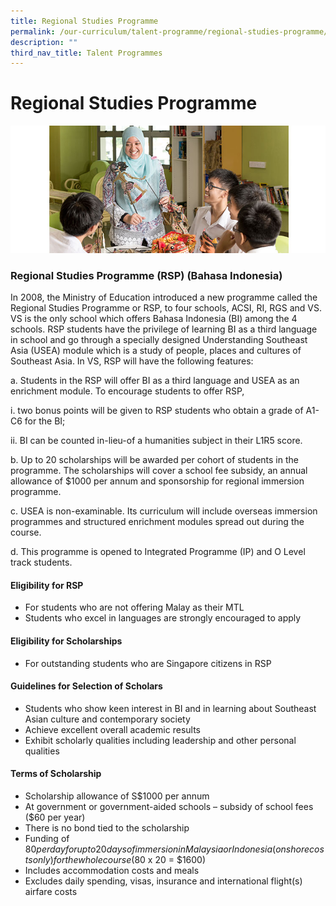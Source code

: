 ```yaml
---
title: Regional Studies Programme
permalink: /our-curriculum/talent-programme/regional-studies-programme/
description: ""
third_nav_title: Talent Programmes
---
```

# **Regional Studies Programme**

![](/images/creativearts-1.jpg)


### Regional Studies Programme (RSP) (Bahasa Indonesia)

In 2008, the Ministry of Education introduced a new programme called the Regional Studies Programme or RSP, to four schools, ACSI, RI, RGS and VS. VS is the only school which offers Bahasa Indonesia (BI) among the 4 schools. RSP students have the privilege of learning BI as a third language in school and go through a specially designed Understanding Southeast Asia (USEA) module which is a study of people, places and cultures of Southeast Asia. In VS, RSP will have the following features:

a. Students in the RSP will offer BI as a third language and USEA as an enrichment module. To encourage students to offer RSP,

i. two bonus points will be given to RSP students who obtain a grade of A1-C6 for the BI;

ii. BI can be counted in-lieu-of a humanities subject in their L1R5 score.

b. Up to 20 scholarships will be awarded per cohort of students in the programme. The scholarships will cover a school fee subsidy, an annual allowance of $1000 per annum and sponsorship for regional immersion programme.

c. USEA is non-examinable. Its curriculum will include overseas immersion programmes and structured enrichment modules spread out during the course.

d. This programme is opened to Integrated Programme (IP) and O Level track students.

#### Eligibility for RSP

*   For students who are not offering Malay as their MTL
*   Students who excel in languages are strongly encouraged to apply

#### Eligibility for Scholarships

*   For outstanding students who are Singapore citizens in RSP

#### Guidelines for Selection of Scholars

*   Students who show keen interest in BI and in learning about Southeast Asian culture and contemporary society
*   Achieve excellent overall academic results
*   Exhibit scholarly qualities including leadership and other personal qualities

#### Terms of Scholarship

*   Scholarship allowance of S$1000 per annum
*   At government or government-aided schools – subsidy of school fees ($60 per year)
*   There is no bond tied to the scholarship
*   Funding of $80 per day for up to 20 days of immersion in Malaysia or Indonesia (onshore costs only) for the whole course ($80 x 20 = $1600)
*   Includes accommodation costs and meals
*   Excludes daily spending, visas, insurance and international flight(s) airfare costs